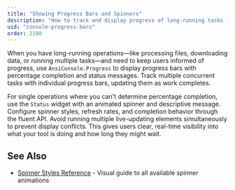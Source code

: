 ```yaml
---
title: "Showing Progress Bars and Spinners"
description: "How to track and display progress of long-running tasks in the console"
uid: "console-progress-bars"
order: 2100
---
```


When you have long-running operations—like processing files, downloading data, or running multiple tasks—and need to keep users informed of progress, use `AnsiConsole.Progress` to display progress bars with percentage completion and status messages. Track multiple concurrent tasks with individual progress bars, updating them as work completes.

For single operations where you can't determine percentage completion, use the `Status` widget with an animated spinner and descriptive message. Configure spinner styles, refresh rates, and completion behavior through the fluent API. Avoid running multiple live-updating elements simultaneously to prevent display conflicts. This gives users clear, real-time visibility into what your tool is doing and how long they might wait.

## See Also

- [Spinner Styles Reference](/console/reference/spinner-reference) - Visual guide to all available spinner animations